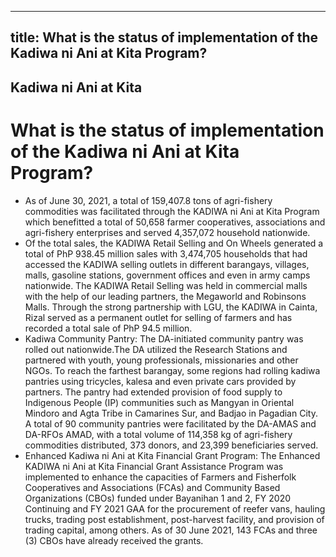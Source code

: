 --- 
 title: What is the status of implementation of the Kadiwa ni Ani at Kita Program?
 ---

## Kadiwa ni Ani at Kita

# What is the status of implementation of the Kadiwa ni Ani at Kita Program?


 - As of June 30, 2021, a total of 159,407.8 tons of agri-fishery commodities was facilitated through the KADIWA ni Ani at Kita Program which benefitted a total of 50,658 farmer cooperatives, associations and agri-fishery enterprises and served 4,357,072 household nationwide.  
 - Of the total sales, the KADIWA Retail Selling and On Wheels generated a total of PhP 938.45 million sales with 3,474,705 households that had accessed the KADIWA selling outlets in different barangays, villages, malls, gasoline stations, government offices and even in army camps nationwide. The KADIWA Retail Selling was held in commercial malls with the help of our leading partners, the Megaworld and Robinsons Malls. Through the strong partnership with LGU, the KADIWA in Cainta, Rizal served as a permanent outlet for selling of farmers and has recorded a total sale of PhP 94.5 million.
 - Kadiwa Community Pantry: The DA-initiated community pantry was rolled out nationwide.The DA utilized the Research Stations and partnered with youth, young professionals, missionaries and other NGOs. To reach the farthest barangay, some regions had rolling kadiwa pantries using tricycles, kalesa and even private cars provided by partners. The pantry had extended provision of food supply to Indigenous People (IP) communities such as Mangyan in Oriental Mindoro and Agta Tribe in Camarines Sur, and Badjao in Pagadian City. A total of 90 community pantries were facilitated by the DA-AMAS and DA-RFOs AMAD, with a total volume of 114,358 kg of agri-fishery commodities distributed, 373 donors, and 23,399 beneficiaries served.
 - Enhanced Kadiwa ni Ani at Kita Financial Grant Program: The Enhanced KADIWA ni Ani at Kita Financial Grant Assistance Program was implemented to enhance the capacities of Farmers and Fisherfolk Cooperatives and Associations (FCAs) and Community Based Organizations (CBOs) funded under Bayanihan 1 and 2, FY 2020 Continuing and FY 2021 GAA for the procurement of reefer vans, hauling trucks, trading post establishment, post-harvest facility, and provision of trading capital, among others. As of 30 June 2021, 143 FCAs and three (3) CBOs have already received the grants.
